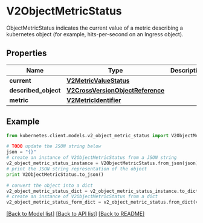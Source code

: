 # V2ObjectMetricStatus

ObjectMetricStatus indicates the current value of a metric describing a kubernetes object (for example, hits-per-second on an Ingress object).

## Properties
Name | Type | Description | Notes
------------ | ------------- | ------------- | -------------
**current** | [**V2MetricValueStatus**](V2MetricValueStatus.md) |  | 
**described_object** | [**V2CrossVersionObjectReference**](V2CrossVersionObjectReference.md) |  | 
**metric** | [**V2MetricIdentifier**](V2MetricIdentifier.md) |  | 

## Example

```python
from kubernetes.client.models.v2_object_metric_status import V2ObjectMetricStatus

# TODO update the JSON string below
json = "{}"
# create an instance of V2ObjectMetricStatus from a JSON string
v2_object_metric_status_instance = V2ObjectMetricStatus.from_json(json)
# print the JSON string representation of the object
print V2ObjectMetricStatus.to_json()

# convert the object into a dict
v2_object_metric_status_dict = v2_object_metric_status_instance.to_dict()
# create an instance of V2ObjectMetricStatus from a dict
v2_object_metric_status_form_dict = v2_object_metric_status.from_dict(v2_object_metric_status_dict)
```
[[Back to Model list]](../README.md#documentation-for-models) [[Back to API list]](../README.md#documentation-for-api-endpoints) [[Back to README]](../README.md)


